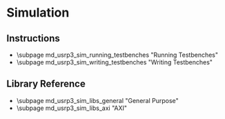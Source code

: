 # Simulation

## Instructions

 - \subpage md_usrp3_sim_running_testbenches "Running Testbenches"
 - \subpage md_usrp3_sim_writing_testbenches "Writing Testbenches"

## Library Reference

 - \subpage md_usrp3_sim_libs_general "General Purpose"
 - \subpage md_usrp3_sim_libs_axi "AXI"
